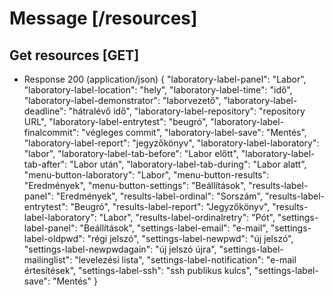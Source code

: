 # Message [/resources]
## Get resources [GET]
+ Response 200 (application/json)
   {
        "laboratory-label-panel": "Labor",
        "laboratory-label-location": "hely",
        "laboratory-label-time": "idő",
        "laboratory-label-demonstrator": "laborvezető",
        "laboratory-label-deadline": "hátralévő idő",
        "laboratory-label-repository": "repository URL",
        "laboratory-label-entrytest": "beugró",
        "laboratory-label-finalcommit": "végleges commit",
        "laboratory-label-save": "Mentés",
        "laboratory-label-report": "jegyzőkönyv",
        "laboratory-label-laboratory": "labor",
        "laboratory-label-tab-before": "Labor előtt",
        "laboratory-label-tab-after": "Labor után",
        "laboratory-label-tab-during": "Labor alatt",
        "menu-button-laboratory": "Labor",
        "menu-button-results": "Eredmények",
        "menu-button-settings": "Beállítások",
        "results-label-panel": "Eredmények",
        "results-label-ordinal": "Sorszám",
        "results-label-entrytest": "Beugró",
        "results-label-report": "Jegyzőkönyv",
        "results-label-laboratory": "Labor",
        "results-label-ordinalretry": "Pót",
        "settings-label-panel": "Beállítások",
        "settings-label-email": "e-mail",
        "settings-label-oldpwd": "régi jelszó",
        "settings-label-newpwd": "új jelszó",
        "settings-label-newpwdagain": "új jelszó újra",
        "settings-label-mailinglist": "levelezési lista",
        "settings-label-notification": "e-mail értesítések",
        "settings-label-ssh": "ssh publikus kulcs",
        "settings-label-save": "Mentés"
   }

